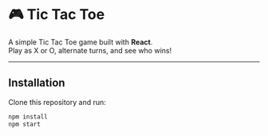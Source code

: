 # 🎮 Tic Tac Toe

A simple Tic Tac Toe game built with **React**.  
Play as X or O, alternate turns, and see who wins!

---

## Installation

Clone this repository and run:

```bash
npm install
npm start
